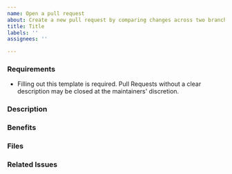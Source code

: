 ```yaml
---
name: Open a pull request
about: Create a new pull request by comparing changes across two branches.
title: Title
labels: ''
assignees: ''

---
```


### Requirements

* Filling out this template is required. Pull Requests without a clear description may be closed at the maintainers' discretion.

### Description

<!--

We must be able to understand your proposed change from this description. If we can't understand what the code will do from this description, the Pull Request may be closed at the maintainers' discretion. Keep in mind that the maintainer reviewing this PR may not be familiar with or have worked with the code recently, so please walk us through the concepts.

-->

### Benefits

<!-- What does this fix or improve? -->

### Files

<!-- Attach any files needed to your Pull Request. -->

### Related Issues

<!-- Whether this fixes a bug or fulfills a feature request, please list any related Issues here. -->
